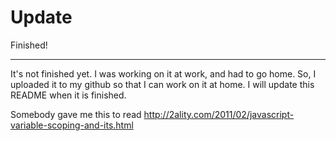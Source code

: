 # Update
Finished!

----

It's  not finished yet. I was working on it at work, and had to go home. So, I uploaded it to my github so that I can work on it at home. 
I will update this README when it is finished.

Somebody gave me this to read
http://2ality.com/2011/02/javascript-variable-scoping-and-its.html

